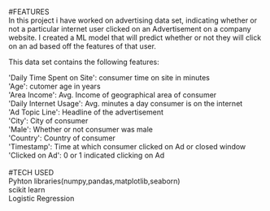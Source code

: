 #FEATURES
<br>
In this project i have worked on advertising data set, indicating whether or not a particular internet user clicked on an Advertisement on a company website. 
I created a ML model that will predict whether or not they will click on an ad based off the features of that user.

This data set contains the following features:

'Daily Time Spent on Site': consumer time on site in minutes
<br>
'Age': cutomer age in years
<br>
'Area Income': Avg. Income of geographical area of consumer
<br>
'Daily Internet Usage': Avg. minutes a day consumer is on the internet
<br>
'Ad Topic Line': Headline of the advertisement
<br>
'City': City of consumer
<br>
'Male': Whether or not consumer was male
<br>
'Country': Country of consumer
<br>
'Timestamp': Time at which consumer clicked on Ad or closed window
<br>
'Clicked on Ad': 0 or 1 indicated clicking on Ad
<br>
<br>
#TECH USED
<br>
Pyhton libraries(numpy,pandas,matplotlib,seaborn)
<br>
scikit learn
<br>
Logistic Regression
